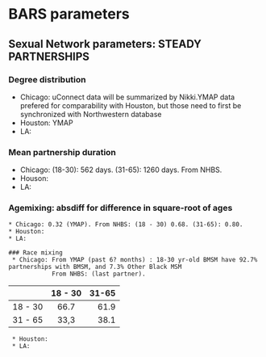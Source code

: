 # BARS parameters

   ## Sexual Network parameters: STEADY PARTNERSHIPS
   ### Degree distribution
   * Chicago: uConnect data will be summarized by Nikki.YMAP data prefered for comparability with Houston, but those need to first be synchronized with Northwestern database  
   * Houston: YMAP
   * LA: 
   
   ### Mean partnership duration 
   * Chicago: (18-30): 562 days. (31-65): 1260 days. From NHBS.
   * Houson:
   * LA:
   
   ### Agemixing: absdiff for difference in square-root of ages 
    * Chicago: 0.32 (YMAP). From NHBS: (18 - 30) 0.68. (31-65): 0.80.
    * Houston: 
    * LA:
  
    ### Race mixing
     * Chicago: From YMAP (past 6? months) : 18-30 yr-old BMSM have 92.7% partnerships with BMSM, and 7.3% Other Black MSM 
                From NHBS: (last partner).   

|       |18 - 30           | 31-65  |
| ------------- |:-------------:| -----:|
| 18 - 30    | 66.7 | 61.9 |
| 31 - 65      | 33,3     |   38.1|  
     * Houston:  
     * LA: 
    
